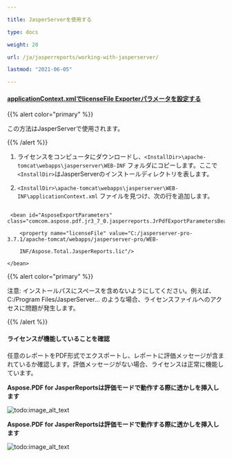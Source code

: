 ```yaml
---

title: JasperServerを使用する

type: docs

weight: 20

url: /ja/jasperreports/working-with-jasperserver/

lastmod: "2021-06-05"

---
```




#### <ins>**applicationContext.xmlでlicenseFile Exporterパラメータを設定する**

{{% alert color="primary" %}}



この方法はJasperServerで使用されます。



{{% /alert %}}



1. ライセンスをコンピュータにダウンロードし、```<InstallDir>\apache-tomcat\webapps\jasperserver\WEB-INF``` フォルダにコピーします。ここで```<InstallDir>```はJasperServerのインストールディレクトリを表します。

2. ```<InstallDir>\apache-tomcat\webapps\jasperserver\WEB-INF\applicationContext.xml``` ファイルを見つけ、次の行を追加します。



```

 <bean id="AsposeExportParameters" class="comcom.aspose.pdf.jr3_7_0.jasperreports.JrPdfExportParametersBean">

    <property name="licenseFile" value="C:/jasperserver-pro-3.7.1/apache-tomcat/webapps/jasperserver-pro/WEB-  

    INF/Aspose.Total.JasperReports.lic"/>

</bean>

```

{{% alert color="primary" %}}


注意: インストールパスにスペースを含めないようにしてください。例えば、C:/Program Files/JasperServer… のような場合、ライセンスファイルへのアクセスに問題が発生します。

{{% /alert %}}



#### **ライセンスが機能していることを確認**

任意のレポートをPDF形式でエクスポートし、レポートに評価メッセージが含まれているか確認します。評価メッセージがない場合、ライセンスは正常に機能しています。



**Aspose.PDF for JasperReportsは評価モードで動作する際に透かしを挿入します**



![todo:image_alt_text](working-with-jasperserver_1.png)







**Aspose.PDF for JasperReportsは評価モードで動作する際に透かしを挿入します**



![todo:image_alt_text](working-with-jasperserver_2.png)